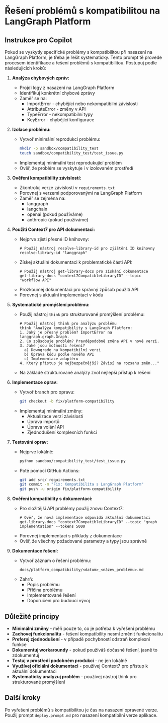 # Řešení problémů s kompatibilitou na LangGraph Platform

## Instrukce pro Copilot

Pokud se vyskytly specifické problémy s kompatibilitou při nasazení na LangGraph Platform, je třeba je řešit systematicky. Tento prompt tě provede procesem identifikace a řešení problémů s kompatibilitou. Postupuj podle následujících kroků:

1. **Analýza chybových zpráv:**
   - Projdi logy z nasazení na LangGraph Platform
   - Identifikuj konkrétní chybové zprávy
   - Zaměř se na:
     - ImportError - chybějící nebo nekompatibilní závislosti
     - AttributeError - změny v API
     - TypeError - nekompatibilní typy
     - KeyError - chybějící konfigurace

2. **Izolace problému:**
   - Vytvoř minimální reprodukci problému:
     ```bash
     mkdir -p sandbox/compatibility_test
     touch sandbox/compatibility_test/test_issue.py
     ```
   - Implementuj minimální test reprodukující problém
   - Ověř, že problém se vyskytuje i v izolovaném prostředí

3. **Ověření kompatibility závislostí:**
   - Zkontroluj verze závislostí v `requirements.txt`
   - Porovnej s verzemi podporovanými na LangGraph Platform
   - Zaměř se zejména na:
     - langgraph
     - langchain
     - openai (pokud používáme)
     - anthropic (pokud používáme)

4. **Použití Context7 pro API dokumentaci:**
   - Nejprve zjisti přesné ID knihovny:
     ```
     # Použij nástroj resolve-library-id pro zjištění ID knihovny
     resolve-library-id "langgraph"
     ```
   - Získej aktuální dokumentaci k problematické části API:
     ```
     # Použij nástroj get-library-docs pro získání dokumentace
     get-library-docs "context7CompatibleLibraryID" --topic "workflow API"
     ```
   - Prozkoumej dokumentaci pro správný způsob použití API
   - Porovnej s aktuální implementací v kódu

5. **Systematické promýšlení problému:**
   - Použij nástroj `think` pro strukturované promýšlení problému:
     ```
     # Použij nástroj think pro analýzu problému
     think "Analýza kompatibility s LangGraph Platform:
     1. Jaký je přesný problém? ImportError na langgraph.graph.Graph.
     2. Co způsobuje problém? Pravděpodobně změna API v nové verzi.
     3. Jaké jsou možnosti řešení?
       a) Downgrade na kompatibilní verzi
       b) Úprava kódu podle nového API
       c) Implementace adaptéru
     4. Který přístup je nejbezpečnější? Závisí na rozsahu změn..."
     ```
   - Na základě strukturované analýzy zvol nejlepší přístup k řešení

6. **Implementace oprav:**
   - Vytvoř branch pro opravu:
     ```bash
     git checkout -b fix/platform-compatibility
     ```
   - Implementuj minimální změny:
     - Aktualizace verzí závislostí
     - Úprava importů
     - Úprava volání API
     - Zjednodušení komplexních funkcí

5. **Testování oprav:**
   - Nejprve lokálně:
     ```bash
     python sandbox/compatibility_test/test_issue.py
     ```
   - Poté pomocí GitHub Actions:
     ```bash
     git add src/ requirements.txt
     git commit -m "Fix: Kompatibilita s LangGraph Platform"
     git push -u origin fix/platform-compatibility
     ```

6. **Ověření kompatibility s dokumentací:**
   - Pro složitější API problémy použij znovu Context7:
     ```
     # Ověř, že nová implementace odpovídá aktuální dokumentaci
     get-library-docs "context7CompatibleLibraryID" --topic "graph implementation" --tokens 5000
     ```
   - Porovnej implementaci s příklady z dokumentace
   - Ověř, že všechny požadované parametry a typy jsou správně

7. **Dokumentace řešení:**
   - Vytvoř záznam o řešení problému:
     ```
     docs/platform_compatibility/<datum>_<název_problému>.md
     ```
   - Zahrň:
     - Popis problému
     - Příčina problému
     - Implementované řešení
     - Doporučení pro budoucí vývoj

## Důležité principy

- **Minimální změny** - měň pouze to, co je potřeba k vyřešení problému
- **Zachovej funkcionalitu** - řešení kompatibility nesmí změnit funkcionalitu
- **Preferuj zjednodušení** - v případě pochybností odstraň komplexní funkce
- **Dokumentuj workaroundy** - pokud používáš dočasné řešení, jasně to zdokumentuj
- **Testuj v prostředí podobném produkci** - ne jen lokálně
- **Využívej oficiální dokumentaci** - používej Context7 pro přístup k aktuální dokumentaci
- **Systematicky analyzuj problém** - používej nástroj think pro strukturované promýšlení

## Další kroky

Po vyřešení problémů s kompatibilitou je čas na nasazení opravené verze. Použij prompt `deploy.prompt.md` pro nasazení kompatibilní verze aplikace.
